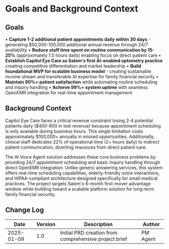 # Goals and Background Context

## Goals
• **Capture 1-2 additional patient appointments daily within 30 days** - generating $50,000-100,000 additional annual revenue through 24/7 availability
• **Reduce staff time spent on routine communication by 15-25%** (approximately 1.5 hours daily) enabling focus on direct patient care
• **Establish Capitol Eye Care as Salem's first AI-enabled optometry practice** creating competitive differentiation and market leadership
• **Build foundational MVP for scalable business model** - creating sustainable income stream and transferable AI expertise for family financial security
• **Maintain 90%+ patient satisfaction** while automating routine scheduling and inquiry handling
• **Achieve 99%+ system uptime** with seamless OpenEMR integration for real-time appointment management

## Background Context

Capitol Eye Care faces a critical revenue constraint losing 2-4 potential patients daily ($400-800 in lost revenue) because appointment scheduling is only available during business hours. This single limitation costs approximately $100,000+ annually in missed opportunities. Additionally, clinical staff dedicates 22% of operational time (2+ hours daily) to indirect patient communication, diverting resources from direct patient care.

The AI Voice Agent solution addresses these core business problems by providing 24/7 appointment scheduling and basic inquiry handling through direct OpenEMR integration. Unlike generic answering services, this system offers real-time scheduling capabilities, elderly-friendly voice interactions, and HIPAA-compliant architecture designed specifically for small medical practices. The project targets Salem's 6-month first-mover advantage window while building toward a scalable platform solution for long-term family financial security.

## Change Log
| Date | Version | Description | Author |
|------|---------|-------------|---------|
| 2025-01-09 | 1.0 | Initial PRD creation from comprehensive project brief | PM Agent |
